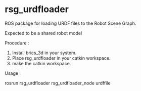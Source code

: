 rsg_urdfloader
==============

ROS package for loading URDF files to the Robot Scene Graph.

Expected to be a shared robot model


Procedure :

1. Install brics_3d in your system.
2. Place rsg_urdfloader in your catkin workspace.
3. make the catkin workspace.


Usage :

rosrun rsg_urdfloader rsg_urdfloader_node urdffile 
